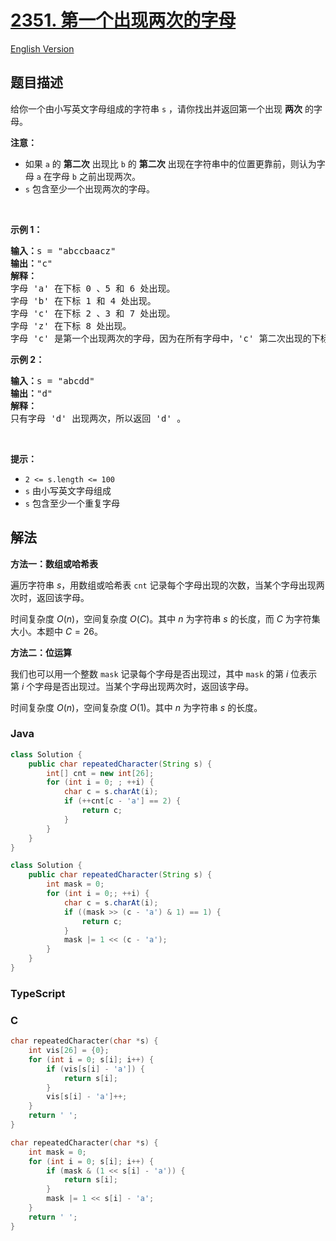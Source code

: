 # [2351. 第一个出现两次的字母](https://leetcode.cn/problems/first-letter-to-appear-twice)

[English Version](/solution/2300-2399/2351.First%20Letter%20to%20Appear%20Twice/README_EN.md)

## 题目描述

<!-- 这里写题目描述 -->

<p>给你一个由小写英文字母组成的字符串 <code>s</code> ，请你找出并返回第一个出现 <strong>两次</strong> 的字母。</p>

<p><strong>注意：</strong></p>

<ul>
	<li>如果 <code>a</code> 的 <strong>第二次</strong> 出现比 <code>b</code> 的 <strong>第二次</strong> 出现在字符串中的位置更靠前，则认为字母 <code>a</code> 在字母 <code>b</code> 之前出现两次。</li>
	<li><code>s</code> 包含至少一个出现两次的字母。</li>
</ul>

<p>&nbsp;</p>

<p><strong>示例 1：</strong></p>

<pre><strong>输入：</strong>s = "abccbaacz"
<strong>输出：</strong>"c"
<strong>解释：</strong>
字母 'a' 在下标 0 、5 和 6 处出现。
字母 'b' 在下标 1 和 4 处出现。
字母 'c' 在下标 2 、3 和 7 处出现。
字母 'z' 在下标 8 处出现。
字母 'c' 是第一个出现两次的字母，因为在所有字母中，'c' 第二次出现的下标是最小的。
</pre>

<p><strong>示例 2：</strong></p>

<pre><strong>输入：</strong>s = "abcdd"
<strong>输出：</strong>"d"
<strong>解释：</strong>
只有字母 'd' 出现两次，所以返回 'd' 。
</pre>

<p>&nbsp;</p>

<p><strong>提示：</strong></p>

<ul>
	<li><code>2 &lt;= s.length &lt;= 100</code></li>
	<li><code>s</code> 由小写英文字母组成</li>
	<li><code>s</code> 包含至少一个重复字母</li>
</ul>

## 解法

**方法一：数组或哈希表**

遍历字符串 $s$，用数组或哈希表 `cnt` 记录每个字母出现的次数，当某个字母出现两次时，返回该字母。

时间复杂度 $O(n)$，空间复杂度 $O(C)$。其中 $n$ 为字符串 $s$ 的长度，而 $C$ 为字符集大小。本题中 $C = 26$。

**方法二：位运算**

我们也可以用一个整数 `mask` 记录每个字母是否出现过，其中 `mask` 的第 $i$ 位表示第 $i$ 个字母是否出现过。当某个字母出现两次时，返回该字母。

时间复杂度 $O(n)$，空间复杂度 $O(1)$。其中 $n$ 为字符串 $s$ 的长度。

### **Java**

```java
class Solution {
    public char repeatedCharacter(String s) {
        int[] cnt = new int[26];
        for (int i = 0; ; ++i) {
            char c = s.charAt(i);
            if (++cnt[c - 'a'] == 2) {
                return c;
            }
        }
    }
}
```

```java
class Solution {
    public char repeatedCharacter(String s) {
        int mask = 0;
        for (int i = 0;; ++i) {
            char c = s.charAt(i);
            if ((mask >> (c - 'a') & 1) == 1) {
                return c;
            }
            mask |= 1 << (c - 'a');
        }
    }
}
```

### **TypeScript**

### **C**

```c
char repeatedCharacter(char *s) {
    int vis[26] = {0};
    for (int i = 0; s[i]; i++) {
        if (vis[s[i] - 'a']) {
            return s[i];
        }
        vis[s[i] - 'a']++;
    }
    return ' ';
}
```

```c
char repeatedCharacter(char *s) {
    int mask = 0;
    for (int i = 0; s[i]; i++) {
        if (mask & (1 << s[i] - 'a')) {
            return s[i];
        }
        mask |= 1 << s[i] - 'a';
    }
    return ' ';
}
```
